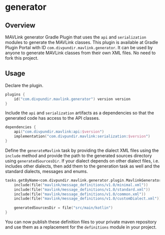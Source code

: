 # generator

## Overview

MAVLink generator Gradle Plugin that uses the `api` and `serialization` modules to generate the MAVLink classes. This
plugin is available at Gradle Plugin Portal with ID `com.divpundir.mavlink.generator`. It can be used by anyone to
generate MAVLink classes from their own XML files. No need to fork this project.

## Usage

Declare the plugin.

```kotlin
plugins {
    id("com.divpundir.mavlink.generator") version version
}
```

Include the `api` and `serialization` artifacts as a dependencies so that the generated code has access to the API
classes.

```kotlin
dependencies {
    api("com.divpundir.mavlink:api:$version")
    implementation("com.divpundir.mavlink:serialization:$version")
}
```

Define the `generateMavlink` task by providing the dialect XML files using the `include` method and provide the path to
the generated sources directory using `generatedSourcesDir`. If your dialect depends on other dialect files, i.e. 
includes other dialects, then add them to the generation task as well and the standard dialects, messages and enums.

```kotlin
tasks.getByName<com.divpundir.mavlink.generator.plugin.MavlinkGeneratorTask>("generateMavlink") {
    include(file("mavlink/message_definitions/v1.0/minimal.xml"))
    include(file("mavlink/message_definitions/v1.0/standard.xml"))
    include(file("mavlink/message_definitions/v1.0/common.xml"))
    include(file("mavlink/message_definitions/v1.0/customDialect.xml"))
    
    generatedSourcesDir = file("src/main/kotlin")
}
```

You can now publish these definition files to your private maven repository and use them as a replacement for the
`definitions` module in your project.
